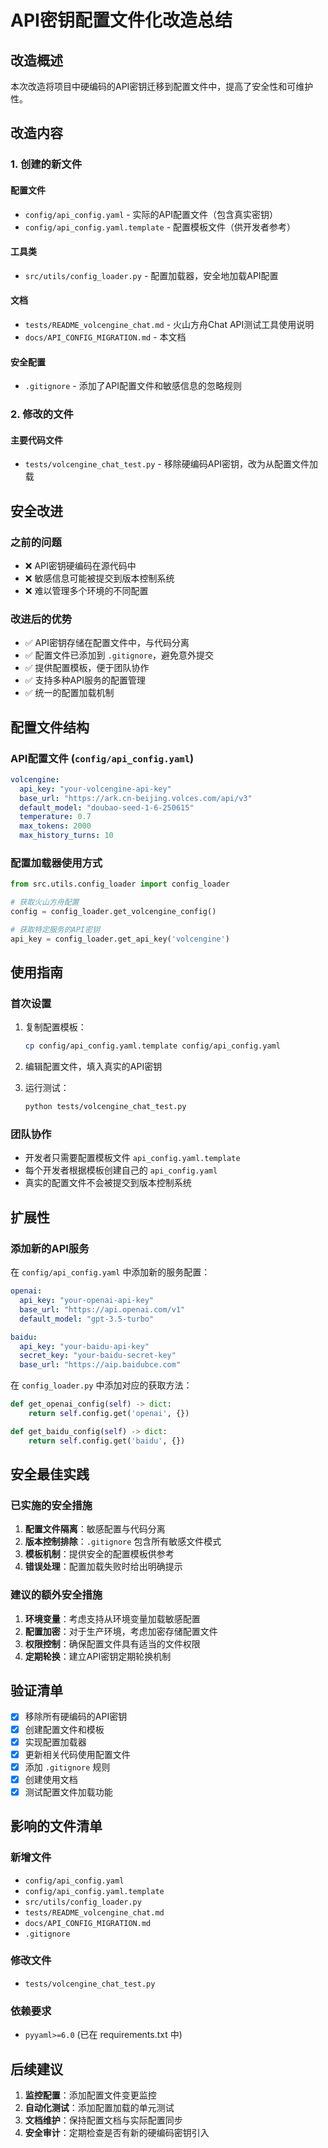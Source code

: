 # API密钥配置文件化改造总结

## 改造概述

本次改造将项目中硬编码的API密钥迁移到配置文件中，提高了安全性和可维护性。

## 改造内容

### 1. 创建的新文件

#### 配置文件
- `config/api_config.yaml` - 实际的API配置文件（包含真实密钥）
- `config/api_config.yaml.template` - 配置模板文件（供开发者参考）

#### 工具类
- `src/utils/config_loader.py` - 配置加载器，安全地加载API配置

#### 文档
- `tests/README_volcengine_chat.md` - 火山方舟Chat API测试工具使用说明
- `docs/API_CONFIG_MIGRATION.md` - 本文档

#### 安全配置
- `.gitignore` - 添加了API配置文件和敏感信息的忽略规则

### 2. 修改的文件

#### 主要代码文件
- `tests/volcengine_chat_test.py` - 移除硬编码API密钥，改为从配置文件加载

## 安全改进

### 之前的问题
- ❌ API密钥硬编码在源代码中
- ❌ 敏感信息可能被提交到版本控制系统
- ❌ 难以管理多个环境的不同配置

### 改进后的优势
- ✅ API密钥存储在配置文件中，与代码分离
- ✅ 配置文件已添加到 `.gitignore`，避免意外提交
- ✅ 提供配置模板，便于团队协作
- ✅ 支持多种API服务的配置管理
- ✅ 统一的配置加载机制

## 配置文件结构

### API配置文件 (`config/api_config.yaml`)
```yaml
volcengine:
  api_key: "your-volcengine-api-key"
  base_url: "https://ark.cn-beijing.volces.com/api/v3"
  default_model: "doubao-seed-1-6-250615"
  temperature: 0.7
  max_tokens: 2000
  max_history_turns: 10
```

### 配置加载器使用方式
```python
from src.utils.config_loader import config_loader

# 获取火山方舟配置
config = config_loader.get_volcengine_config()

# 获取特定服务的API密钥
api_key = config_loader.get_api_key('volcengine')
```

## 使用指南

### 首次设置
1. 复制配置模板：
   ```bash
   cp config/api_config.yaml.template config/api_config.yaml
   ```

2. 编辑配置文件，填入真实的API密钥

3. 运行测试：
   ```bash
   python tests/volcengine_chat_test.py
   ```

### 团队协作
- 开发者只需要配置模板文件 `api_config.yaml.template`
- 每个开发者根据模板创建自己的 `api_config.yaml`
- 真实的配置文件不会被提交到版本控制系统

## 扩展性

### 添加新的API服务
在 `config/api_config.yaml` 中添加新的服务配置：

```yaml
openai:
  api_key: "your-openai-api-key"
  base_url: "https://api.openai.com/v1"
  default_model: "gpt-3.5-turbo"

baidu:
  api_key: "your-baidu-api-key"
  secret_key: "your-baidu-secret-key"
  base_url: "https://aip.baidubce.com"
```

在 `config_loader.py` 中添加对应的获取方法：

```python
def get_openai_config(self) -> dict:
    return self.config.get('openai', {})

def get_baidu_config(self) -> dict:
    return self.config.get('baidu', {})
```

## 安全最佳实践

### 已实施的安全措施
1. **配置文件隔离**：敏感配置与代码分离
2. **版本控制排除**：`.gitignore` 包含所有敏感文件模式
3. **模板机制**：提供安全的配置模板供参考
4. **错误处理**：配置加载失败时给出明确提示

### 建议的额外安全措施
1. **环境变量**：考虑支持从环境变量加载敏感配置
2. **配置加密**：对于生产环境，考虑加密存储配置文件
3. **权限控制**：确保配置文件具有适当的文件权限
4. **定期轮换**：建立API密钥定期轮换机制

## 验证清单

- [x] 移除所有硬编码的API密钥
- [x] 创建配置文件和模板
- [x] 实现配置加载器
- [x] 更新相关代码使用配置文件
- [x] 添加 `.gitignore` 规则
- [x] 创建使用文档
- [x] 测试配置文件加载功能

## 影响的文件清单

### 新增文件
- `config/api_config.yaml`
- `config/api_config.yaml.template`
- `src/utils/config_loader.py`
- `tests/README_volcengine_chat.md`
- `docs/API_CONFIG_MIGRATION.md`
- `.gitignore`

### 修改文件
- `tests/volcengine_chat_test.py`

### 依赖要求
- `pyyaml>=6.0` (已在 requirements.txt 中)

## 后续建议

1. **监控配置**：添加配置文件变更监控
2. **自动化测试**：添加配置加载的单元测试
3. **文档维护**：保持配置文档与实际配置同步
4. **安全审计**：定期检查是否有新的硬编码密钥引入
